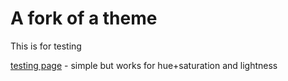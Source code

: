 # A fork of a theme

This is for testing

[testing page](https://kajussls121.github.io/discord-plus-yes/testing.html) - simple but works for hue+saturation and lightness
